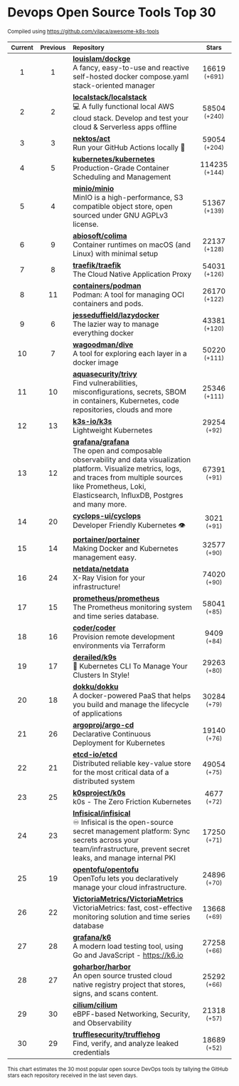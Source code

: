 # Devops Open Source Tools Top 30
<sup>Compiled using https://github.com/vilaca/awesome-k8s-tools</sup>
<div align="center">

|<sub>Current</sub>|<sub>Previous</sub>|<sub>Repository</sub>|<sub>Stars</sub>|
|:---:|:---:|:---|:---:|
|1|1|[**louislam/dockge**](https://github.com/louislam/dockge)<br/>A fancy, easy-to-use and reactive self-hosted docker compose.yaml stack-oriented manager|16619 <sup>(+691)</sup>|
|2|2|[**localstack/localstack**](https://github.com/localstack/localstack)<br/>💻 A fully functional local AWS cloud stack. Develop and test your cloud & Serverless apps offline|58504 <sup>(+240)</sup>|
|3|3|[**nektos/act**](https://github.com/nektos/act)<br/>Run your GitHub Actions locally 🚀|59054 <sup>(+204)</sup>|
|4|5|[**kubernetes/kubernetes**](https://github.com/kubernetes/kubernetes)<br/>Production-Grade Container Scheduling and Management|114235 <sup>(+144)</sup>|
|5|4|[**minio/minio**](https://github.com/minio/minio)<br/>MinIO is a high-performance, S3 compatible object store, open sourced under GNU AGPLv3 license.|51367 <sup>(+139)</sup>|
|6|9|[**abiosoft/colima**](https://github.com/abiosoft/colima)<br/>Container runtimes on macOS (and Linux) with minimal setup|22137 <sup>(+128)</sup>|
|7|8|[**traefik/traefik**](https://github.com/traefik/traefik)<br/>The Cloud Native Application Proxy|54031 <sup>(+126)</sup>|
|8|11|[**containers/podman**](https://github.com/containers/podman)<br/>Podman: A tool for managing OCI containers and pods.|26170 <sup>(+122)</sup>|
|9|6|[**jesseduffield/lazydocker**](https://github.com/jesseduffield/lazydocker)<br/>The lazier way to manage everything docker|43381 <sup>(+120)</sup>|
|10|7|[**wagoodman/dive**](https://github.com/wagoodman/dive)<br/>A tool for exploring each layer in a docker image|50220 <sup>(+111)</sup>|
|11|10|[**aquasecurity/trivy**](https://github.com/aquasecurity/trivy)<br/>Find vulnerabilities, misconfigurations, secrets, SBOM in containers, Kubernetes, code repositories, clouds and more|25346 <sup>(+111)</sup>|
|12|13|[**k3s-io/k3s**](https://github.com/k3s-io/k3s)<br/>Lightweight Kubernetes|29254 <sup>(+92)</sup>|
|13|12|[**grafana/grafana**](https://github.com/grafana/grafana)<br/>The open and composable observability and data visualization platform. Visualize metrics, logs, and traces from multiple sources like Prometheus, Loki, Elasticsearch, InfluxDB, Postgres and many more. |67391 <sup>(+91)</sup>|
|14|20|[**cyclops-ui/cyclops**](https://github.com/cyclops-ui/cyclops)<br/>Developer Friendly Kubernetes 👁️|3021 <sup>(+91)</sup>|
|15|14|[**portainer/portainer**](https://github.com/portainer/portainer)<br/>Making Docker and Kubernetes management easy.|32577 <sup>(+90)</sup>|
|16|24|[**netdata/netdata**](https://github.com/netdata/netdata)<br/>X-Ray Vision for your infrastructure!|74020 <sup>(+90)</sup>|
|17|15|[**prometheus/prometheus**](https://github.com/prometheus/prometheus)<br/>The Prometheus monitoring system and time series database.|58041 <sup>(+85)</sup>|
|18|16|[**coder/coder**](https://github.com/coder/coder)<br/>Provision remote development environments via Terraform|9409 <sup>(+84)</sup>|
|19|17|[**derailed/k9s**](https://github.com/derailed/k9s)<br/>🐶 Kubernetes CLI To Manage Your Clusters In Style!|29263 <sup>(+80)</sup>|
|20|18|[**dokku/dokku**](https://github.com/dokku/dokku)<br/>A docker-powered PaaS that helps you build and manage the lifecycle of applications|30284 <sup>(+79)</sup>|
|21|26|[**argoproj/argo-cd**](https://github.com/argoproj/argo-cd)<br/>Declarative Continuous Deployment for Kubernetes|19140 <sup>(+76)</sup>|
|22|21|[**etcd-io/etcd**](https://github.com/etcd-io/etcd)<br/>Distributed reliable key-value store for the most critical data of a distributed system|49054 <sup>(+75)</sup>|
|23|25|[**k0sproject/k0s**](https://github.com/k0sproject/k0s)<br/>k0s - The Zero Friction Kubernetes|4677 <sup>(+72)</sup>|
|24|23|[**Infisical/infisical**](https://github.com/Infisical/infisical)<br/>♾ Infisical is the open-source secret management platform: Sync secrets across your team/infrastructure, prevent secret leaks, and manage internal PKI|17250 <sup>(+71)</sup>|
|25|19|[**opentofu/opentofu**](https://github.com/opentofu/opentofu)<br/>OpenTofu lets you declaratively manage your cloud infrastructure.|24896 <sup>(+70)</sup>|
|26|22|[**VictoriaMetrics/VictoriaMetrics**](https://github.com/VictoriaMetrics/VictoriaMetrics)<br/>VictoriaMetrics: fast, cost-effective monitoring solution and time series database|13668 <sup>(+69)</sup>|
|27|28|[**grafana/k6**](https://github.com/grafana/k6)<br/>A modern load testing tool, using Go and JavaScript - https://k6.io|27258 <sup>(+66)</sup>|
|28|27|[**goharbor/harbor**](https://github.com/goharbor/harbor)<br/>An open source trusted cloud native registry project that stores, signs, and scans content.|25292 <sup>(+66)</sup>|
|29|30|[**cilium/cilium**](https://github.com/cilium/cilium)<br/>eBPF-based Networking, Security, and Observability|21318 <sup>(+57)</sup>|
|30|29|[**trufflesecurity/trufflehog**](https://github.com/trufflesecurity/trufflehog)<br/>Find, verify, and analyze leaked credentials|18689 <sup>(+52)</sup>|


</div>

<sub>This chart estimates the 30 most popular open source DevOps tools by tallying the GitHub stars each repository received in the last seven days.</sub>
